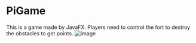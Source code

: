 # PiGame
This is a game made by JavaFX. Players need to control the fort to destroy the obstacles to get points.
![image](https://github.com/Leo9156/Pi/assets/86050944/2f876ca5-64b0-4442-b823-21beb580187f)
